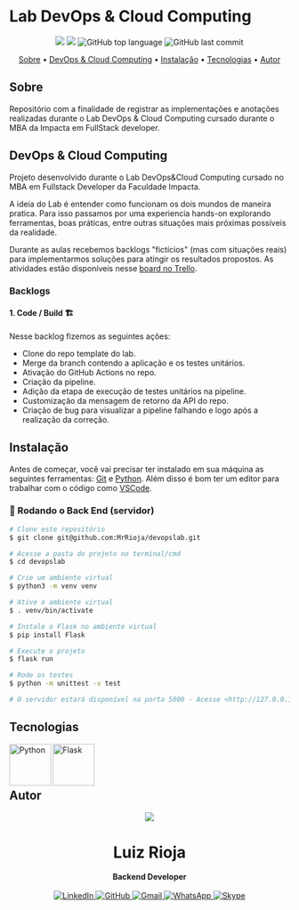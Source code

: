 # Lab DevOps & Cloud Computing

<p align="center">
  <img src="https://img.shields.io/static/v1?label=lab&message=devops/cloud&color=blueviolet&style=for-the-badge"/>
  <img src="https://img.shields.io/github/license/MrRioja/devopslab?color=blueviolet&logo=License&style=for-the-badge"/>
  <img alt="GitHub top language" src="https://img.shields.io/github/languages/top/MrRioja/devopslab?color=blueviolet&logo=python&logoColor=white&style=for-the-badge">
  <img alt="GitHub last commit" src="https://img.shields.io/github/last-commit/MrRioja/devopslab?color=blueviolet&style=for-the-badge">
</p>

<p align="center">
  <a href="#sobre">Sobre</a> •
  <a href="#devops--cloud-computing">DevOps & Cloud Computing</a> •
  <a href="#instalação">Instalação</a> •
  <a href="#tecnologias">Tecnologias</a> •
  <a href="#autor">Autor</a>  
</p>

## Sobre

Repositório com a finalidade de registrar as implementações e anotações realizadas durante o Lab DevOps & Cloud Computing cursado durante o MBA da Impacta em FullStack developer.

## DevOps & Cloud Computing

Projeto desenvolvido durante o Lab DevOps&Cloud Computing cursado no MBA em Fullstack Developer da Faculdade Impacta.

A ideia do Lab é entender como funcionam os dois mundos de maneira pratica. Para isso passamos por uma experiencia hands-on explorando ferramentas, boas práticas, entre outras situações mais próximas possíveis da realidade.

Durante as aulas recebemos backlogs "fictícios" (mas com situações reais) para implementarmos soluções para atingir os resultados propostos. As atividades estão disponíveis nesse [board no Trello](https://trello.com/b/Lm30X87r/lab-devops-cloud-computing).

### Backlogs

#### 1. Code / Build 🏗

Nesse backlog fizemos as seguintes ações:

- Clone do repo template do lab.
- Merge da branch contendo a aplicação e os testes unitários.
- Ativação do GitHub Actions no repo.
- Criação da pipeline.
- Adição da etapa de execução de testes unitários na pipeline.
- Customização da mensagem de retorno da API do repo.
- Criação de bug para visualizar a pipeline falhando e logo após a realização da correção.

## Instalação

Antes de começar, você vai precisar ter instalado em sua máquina as seguintes ferramentas:
[Git](https://git-scm.com) e [Python](https://www.python.org/).
Além disso é bom ter um editor para trabalhar com o código como [VSCode](https://code.visualstudio.com/).

### 🎲 Rodando o Back End (servidor)

```bash
# Clone este repositório
$ git clone git@github.com:MrRioja/devopslab.git

# Acesse a pasta do projeto no terminal/cmd
$ cd devopslab

# Crie um ambiente virtual
$ python3 -m venv venv

# Ative o ambiente virtual
$ . venv/bin/activate

# Instale o Flask no ambiente virtual
$ pip install Flask

# Execute o projeto
$ flask run

# Rode os testes
$ python -m unittest -v test

# O servidor estará disponível na porta 5000 - Acesse <http://127.0.0.1:5000>
```

## Tecnologias

<img align="left" src="https://logos-world.net/wp-content/uploads/2021/10/Python-Logo.png" alt="Python" height="75" />

<img align="left" src="https://upload.wikimedia.org/wikipedia/commons/thumb/3/3c/Flask_logo.svg/1280px-Flask_logo.svg.png" alt="Flask" height="75"/>

<br><br><br>

## Autor

<div align="center">
<img src="https://images.weserv.nl/?url=avatars.githubusercontent.com/u/55336456?v=4&h=100&w=100&fit=cover&mask=circle&maxage=7d" />
<h1>Luiz Rioja</h1>
<strong>Backend Developer</strong>
<br/>
<br/>

<a href="https://linkedin.com/in/luizrioja" target="_blank">
<img alt="LinkedIn" src="https://img.shields.io/badge/linkedin-%230077B5.svg?style=for-the-badge&logo=linkedin&logoColor=white"/>
</a>

<a href="https://github.com/mrrioja" target="_blank">
<img alt="GitHub" src="https://img.shields.io/badge/github-%23121011.svg?style=for-the-badge&logo=github&logoColor=white"/>
</a>

<a href="mailto:lulyrioja@gmail.com?subject=Fala%20Dev" target="_blank">
<img alt="Gmail" src="https://img.shields.io/badge/Gmail-D14836?style=for-the-badge&logo=gmail&logoColor=white" />
</a>

<a href="https://api.whatsapp.com/send?phone=5511933572652" target="_blank">
<img alt="WhatsApp" src="https://img.shields.io/badge/WhatsApp-25D366?style=for-the-badge&logo=whatsapp&logoColor=white"/>
</a>

<a href="https://join.skype.com/invite/tvBbOq03j5Uu" target="_blank">
<img alt="Skype" src="https://img.shields.io/badge/SKYPE-%2300AFF0.svg?style=for-the-badge&logo=Skype&logoColor=white"/>
</a>

<br/>
<br/>
</div>
